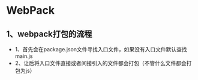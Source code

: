 # WebPack

## 1、webpack打包的流程

* 1、首先会在package.json文件寻找入口文件，如果没有入口文件默认查找main.js
* 2、让后将入口文件直接或者间接引入的文件都会打包（不管什么文件都会打包为js）


